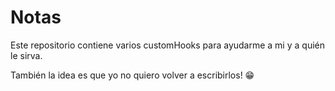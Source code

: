 # Notas

Este repositorio contiene varios customHooks para ayudarme a mi y a quién le sirva.

También la idea es que yo no quiero volver a escribirlos! 😁
